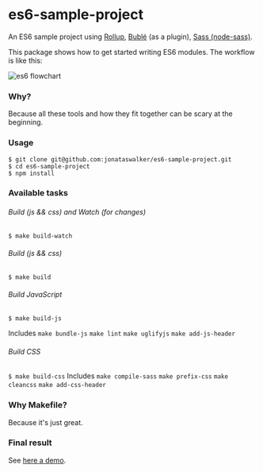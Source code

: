 # es6-sample-project
An ES6 sample project using [Rollup](https://github.com/rollup/rollup), [Bublé](https://buble.surge.sh/guide/#what-is-buble) (as a plugin), [Sass (node-sass)](https://github.com/sass/node-sass/).

This package shows how to get started writing ES6 modules. The workflow is like this:

![es6 flowchart](https://raw.githubusercontent.com/jonataswalker/es6-sample-project/images/images/es6-project-flowchart.png)

### Why?
Because all these tools and how they fit together can be scary at the beginning.

### Usage
```
$ git clone git@github.com:jonataswalker/es6-sample-project.git
$ cd es6-sample-project
$ npm install
```

### Available tasks

###### Build (js && css) and Watch (for changes)
`$ make build-watch`

###### Build (js && css)
`$ make build`

###### Build JavaScript
`$ make build-js`

Includes `make bundle-js` `make lint` `make uglifyjs` `make add-js-header`

###### Build CSS
`$ make build-css`
Includes `make compile-sass` `make prefix-css` `make cleancss` `make add-css-header`

### Why Makefile?
Because it's just great.

### Final result
See [here a demo](http://rawgit.com/jonataswalker/es6-sample-project/master/examples/example.html).